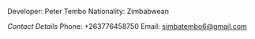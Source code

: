 Developer: Peter Tembo
Nationality: Zimbabwean

*Contact Details*
Phone: +263776458750
Email: simbatembo6@gmail.com


